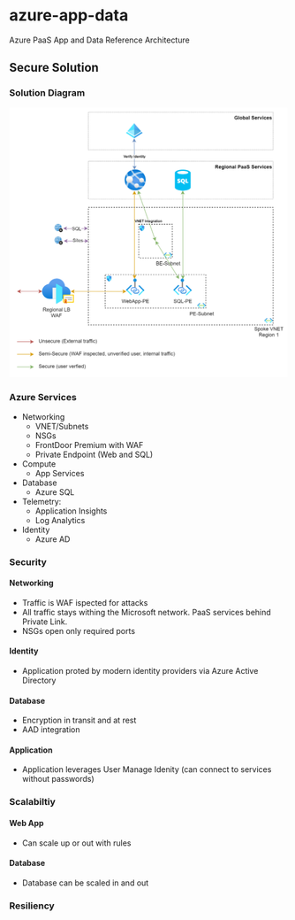# azure-app-data
Azure PaaS App and Data Reference Architecture

## Secure Solution

### Solution Diagram
![Solution Diagram](https://github.com/msalemor/azure-app-data/blob/main/images/secure-paas-data-app.png)
### Azure Services
- Networking
  - VNET/Subnets
  - NSGs
  - FrontDoor Premium with WAF
  - Private Endpoint (Web and SQL)
- Compute
  - App Services
- Database
  - Azure SQL
- Telemetry:
  - Application Insights
  - Log Analytics
- Identity
  - Azure AD

### Security
#### Networking
- Traffic is WAF ispected for attacks
- All traffic stays withing the Microsoft network. PaaS services behind Private Link. 
- NSGs open only required ports
#### Identity
- Application proted by modern identity providers via Azure Active Directory
#### Database
- Encryption in transit and at rest
- AAD integration
#### Application
- Application leverages User Manage Idenity (can connect to services without passwords)
### Scalabiltiy
#### Web App
- Can scale up or out with rules
#### Database
- Database can be scaled in and out
### Resiliency
